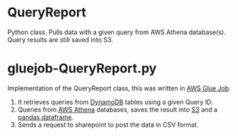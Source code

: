 # QueryReport
Python class.
Pulls data with a given query from AWS Athena database(s).
Query results are still saved into S3.

# gluejob-QueryReport.py
Implementation of the QueryReport class, this was written in [AWS Glue Job](https://docs.aws.amazon.com/glue/latest/dg/aws-glue-programming-python.html).
1. It retrieves queries from [DynamoDB](https://aws.amazon.com/dynamodb) tables using a given Query ID.
2. Queries from [AWS Athena](https://aws.amazon.com/athena) databases, saves the result into [S3](https://aws.amazon.com/s3/) and a [pandas dataframe](https://pandas.pydata.org/docs/reference/api/pandas.DataFrame.html).
3. Sends a request to sharepoint to post the data in CSV format.
